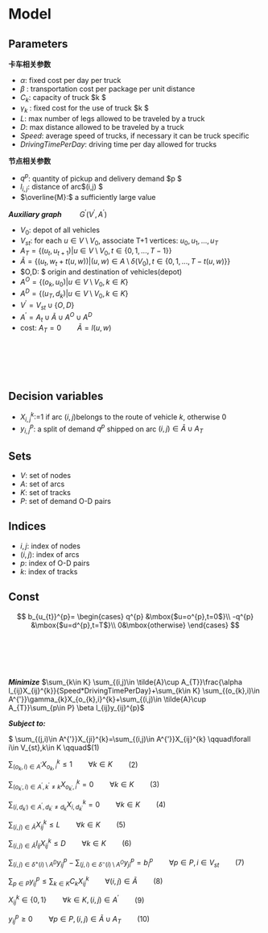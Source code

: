 ﻿Model
===================





Parameters
-------------
**卡车相关参数**

 - $\alpha:$ fixed cost per day per truck
 - $\beta$ :   transportation cost per package per unit distance
 - $C_{k}$:   capacity of truck $k $
 - $\gamma_{k}$ :  fixed cost for the use of truck $k $
 - $L:$ max number of legs allowed to be traveled by a truck
 -  $D:$ max distance allowed to be traveled by a truck
 -  $Speed:$ average speed of trucks, if necessary it can be truck specific
 -  $DrivingTimePerDay:$ driving time per day allowed for trucks


**节点相关参数**

 - $q^{p}$: quantity of pickup and delivery demand $p $
 - $l_{i,j}$: distance of arc$(i,j) $
 - $\overline{M}:$ a sufficiently large value

***Auxiliary graph***  $\qquad G^{'}(V^{'},A^{'})$

 - $V_{0}:$ depot of all vehicles
 - $V_{st}:$ for each $u \in V \setminus V_{0}$, associate T+1 vertices: $u_{0},u_{1},...,u_{T}$
 - $A_{T}=\left \{ (u_{t},u_{t+1})|u\in  V \setminus V_{0}, t\in\left \{ 0,1,...,T-1 \right \}\right \}$
 - $\tilde{A}=\left \{ (u_{t},w_{t}+t(u,w))|(u,w)\in  A \setminus \delta (V_{0}), t\in\left \{ 0,1,...,T-t(u,w) \right \}\right \}$
 - $O,D: $  origin and destination of vehicles(depot)
 - $A^{O}=\left \{ (o_{k},u_{0})|u\in  V \setminus V_{0}, k\in K\right \}$
 - $A^{D}=\left \{ (u_{T},d_{k})|u\in  V \setminus V_{0}, k\in K\right \}$
 -  $V^{'}=V_{st}\cup \left \{ O,D \right \}$
 - $A^{'}=A_{t}\cup \tilde{A}\cup A^{O} \cup A^{D}$
 - cost: $A_{T}=0  \qquad\tilde{A}=l(u,w)$     
 

<br/>
<br/>
<br/>
<br/>

 
Decision variables
-------------

- $X_{i,j}^{k}$:=1 if arc $(i,j)$belongs to the route of vehicle $k$, otherwise 0
- $y_{i,j}^{p}$: a split of demand $q^{p}$ shipped on arc $(i,j)\in \tilde{A}\cup A_{T}$


Sets
-------------
- $V$:  set of nodes
- $A$:  set of arcs
- $K$:  set of tracks
- $P$:  set of demand O-D pairs

Indices
-------------
- $i,j$:  index of nodes
- $(i,j)$:  index of arcs
- $p$:  index of O-D pairs
- $k$:  index of tracks

Const
-------------


$$
b_{u_{t}}^{p}=
 \begin{cases}
   q^{p}  &\mbox{$u=o^{p},t=0$}\\
   -q^{p}  &\mbox{$u=d^{p},t=T$}\\
   0&\mbox{otherwise}
   \end{cases}
$$

<br/>
<br/>
<br/>
<br/>

***Minimize***
$\sum_{k\in K} \sum_{(i,j)\in \tilde{A}\cup A_{T}}\frac{\alpha l_{ij}X_{ij}^{k}}{Speed*DrivingTimePerDay}+\sum_{k\in K} \sum_{(o_{k},i)\in A^{'}}\gamma_{k}X_{o_{k},i}^{k}+\sum_{(i,j)\in \tilde{A}\cup A_{T}}\sum_{p\in P} \beta l_{ij}y_{ij}^{p}$

***Subject to:***


   $ \sum_{(j,i)\in A^{'}}X_{ji}^{k}=\sum_{(i,j)\in A^{'}}X_{ij}^{k}  \qquad\forall i\in V_{st},k\in K   \qquad$(1)
   
   $\sum_{(o_{k},i)\in A^{'}}X_{o_{k},i}^{k}\leqslant 1  \qquad \forall k\in K  \qquad$(2)

   $\sum_{(o_{k^{'}},i)\in A^{'},k^{'}\neq k}X_{o_{k^{'}},i}^{k}=0  \qquad \forall k\in K  \qquad$(3)


   $\sum_{(i,d_{k^{'}})\in A^{'},d_{k^{'}}\neq d_{k}}X_{i,d_{k^{'}}}^{k}=0  \qquad \forall k\in K  \qquad$(4)  
   
   $\sum_{(i,j)\in\tilde{A}}X_{ij}^{k}\leqslant L  \qquad\forall k\in K  \qquad$(5)
   
   $\sum_{(i,j)\in \tilde{A}}l_{ij}X_{ij}^{k}\leqslant D  \qquad\forall k\in K\qquad$(6)
   
  
   
   $\sum_{(i,j)\in \delta ^{+}(i)\setminus A^{D}} y_{ij}^{p}-\sum_{(j,i)\in \delta ^{-}(i)\setminus A^{O}} y_{ji}^{p}=b_{i}^{p} \qquad \forall p\in P, i\in V_{st}\qquad$(7)
   
$\sum_{p\in P}y_{ij}^{p} \leqslant \sum_{k\in K} C_{k}X_{ij}^{k} \qquad \forall(i,j)\in \tilde{A}\qquad$(8)
   
   $X_{ij}^{k}\in \left \{ 0,1 \right \}\qquad \forall k\in K,(i,j)\in A^{'}\qquad$(9)
   
   $y_{ij}^{p}\geqslant 0\qquad \forall p\in P,(i,j) \in \tilde{A}\cup A_{T}\qquad$(10)